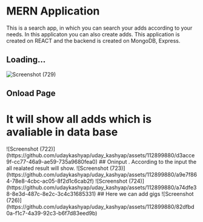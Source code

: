# MERN Application
This is a search app, in which you can search your adds according to your needs.
In this applicaton you can also create adds.
This application is created on REACT and the backend is created on MongoDB, Express.
## Loading...
![Screenshot (729)](https://github.com/udaykashyap/uday_kashyap/assets/112899880/a1b5b5e6-74b6-4cb5-9497-fd06fa87894d)
## Onload Page
<h1>It will show all adds which is avaliable in data base</h1>
![Screenshot (722)](https://github.com/udaykashyap/uday_kashyap/assets/112899880/d3acce9f-cc77-46a9-ae59-735a9680fea0)
## Oninput 
. According to the input the all realated result will show.
![Screenshot (723)](https://github.com/udaykashyap/uday_kashyap/assets/112899880/a9e7f864-78e8-4cbc-ac05-8f2d1c6cab2f)
![Screenshot (724)](https://github.com/udaykashyap/uday_kashyap/assets/112899880/a74dfe38-8e3d-487c-8e2c-3c4c31685331)
## Here we can add gigs 
![Screenshot (726)](https://github.com/udaykashyap/uday_kashyap/assets/112899880/82dfbd0a-f1c7-4a39-92c3-b6f7d83eed9b)
